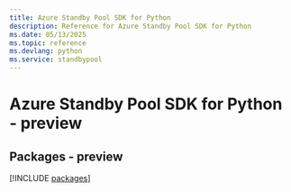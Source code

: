 ```yaml
---
title: Azure Standby Pool SDK for Python
description: Reference for Azure Standby Pool SDK for Python
ms.date: 05/13/2025
ms.topic: reference
ms.devlang: python
ms.service: standbypool
---
```

# Azure Standby Pool SDK for Python - preview
## Packages - preview
[!INCLUDE [packages](standby-pool-index.md)]